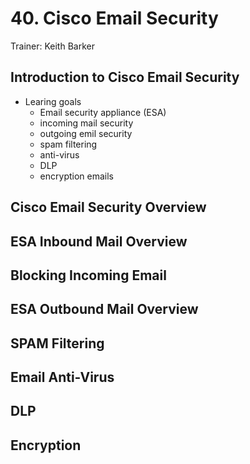 # 40. Cisco Email Security

Trainer: Keith Barker



## Introduction to Cisco Email Security

- Learing goals
  - Email security appliance (ESA)
  - incoming mail security
  - outgoing emil security
  - spam filtering
  - anti-virus
  - DLP
  - encryption emails


## Cisco Email Security Overview




## ESA Inbound Mail Overview




## Blocking Incoming Email




## ESA Outbound Mail Overview




## SPAM Filtering




## Email Anti-Virus




## DLP




## Encryption



